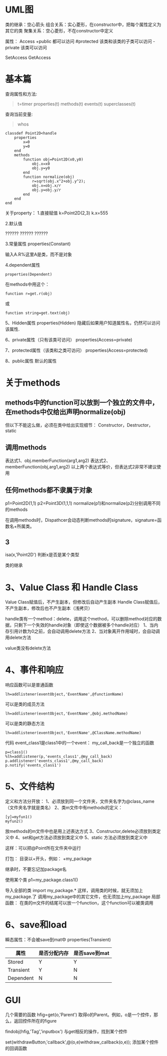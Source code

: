 # UML图
类的继承：空心箭头
组合关系：实心菱形，在constructor中，把每个属性定义为其它的类
聚集关系：空心菱形，不在constructor中定义

属性：
Access
+public 都可以访问
#protected 该类和该类的子类可以访问
-private 该类可以访问

SetAccess
GetAccess

# 基本篇

查询属性和方法:
>t=timer
properties(t)
methods(t)
events(t)
superclasses(t)

查询当前变量:
>whos

```
classdef Point2D<handle
    properties
        x=0
        y=0
    end
    methods
        function obj=Point2D(x0,y0)
            obj.x=x0
            obj.y=y0
        end
        function normalize(obj)
            r=sqrt(obj.x^2+obj.y^2);
            obj.x=obj.x/r
            obj.y=obj.y/r
        end
    end
end
```
关于property：
1.直接赋值
k=Point2D(2,3)
k.x=555

2.默认值

??????
??????
??????


3.常量属性
properties(Constant)

输入A.R%这里A是类，而不是对象

4.dependent属性
```
properties(Dependent)
```
在methods中用这个：
```
function r=get.r(obj)
```
或
```
function string=get.text(obj)
```
5、Hidden属性
properties(Hidden)
隐藏后如果用户知道属性名，仍然可以访问该属性.

6、private属性（只有该类可访问）
properties(Access=private)

7、protected属性（该类和之类可访问）
properties(Access=protected)

8、public属性
默认的属性

# 关于methods
## methods中的function可以放到一个独立的文件中，在methods中仅给出声明normalize(obj)
但以下不能这么做，必须在类中给出实现细节：
Constructor，Destructor，static
## 调用methods
表达式1、obj.memberFunction(arg1,arg2)
表达式2、memberFunction(obj,arg1,arg2)
以上两个表达式等价，但表达式2非常不建议使用
## 任何methods都不隶属于对象
p1=Point2D(1,1)
p2=Point3D(1,1,1)
normalize(p1)和normalize(p2)分别调用不同的methods

在调用methods时，Dispathcer会动态判断methods的signature，signature=函数名+所属类。
## 3
isa(x,'Point2D')
判断x是否是某个类型


类的继承

# 3、Value Class 和 Handle Class
Value Class赋值后，不产生副本，但修改后自动产生副本
Handle Class赋值后，不产生副本，修改后也不产生副本（浅拷贝）

handle类有一个method：delete，调用这个method，可以删除method对应的数据，只剩下一个失效的handle对象（即使这个数据被多个handle对应）
1、当内存引用计数为0之前，会自动调用delete方法
2、当对象离开作用域时，会自动调用delete方法

value类没有delete方法

# 4、事件和响应
响应函数可以是普通函数
```
lh=addlistener(eventObject,'EventName',@functionName)
```
可以是类的成员方法
```
lh=addlistener(eventObject,'EventName',@obj.methodName)
```
可以是类的静态方法
```
lh=addlistener(eventObject,'EventName',@ClassName.methodName)
```
代码
event_class1是class1中的一个event：
my_call_back是一个独立的函数
```
p=class1()
%lh=addlistener(p,'events_class1',@my_call_back)
p.addlistener('events_class1',@my_call_back)
p.notify('events_class1')
```


# 5、文件结构
定义和方法分开放：
1、必须放到同一个文件夹，文件夹名字为@class_name（文件夹名字就是类名）
2、类m文件中有methods的定义：
```
[y]=myfun1()
myfun2()
```
放methods的m文件中也是用上述表达方式
3、Constructor,delete必须放到类定义中
4、set和get方法必须放到类定义中
5、static 方法必须放到类定义中

这样：可以把@Point所在文件夹中运行

打包：
目录以+开头，例如：
+my_package

继承时，不要忘记加package名


使用某个类
p1=my_package.class1()

导入全部的类
import my_package.*
这样，调用类的时候，就无须加上my_package.了
调用my_package中的其它文件，也无须加上my_package
局部函数：
在类的m文件的结尾可以放一个function，这个function可以被类调用



# 6、save和load
瞬态属性：不会被save到mat中
properties(Transient)

<table>
<thead><tr class="tableizer-firstrow"><th>属性</th><th>是否分配内存</th><th>是否save到mat</th></tr></thead><tbody>
 <tr><td>Stored</td><td>Y</td><td>Y</td></tr>
 <tr><td>Transient</td><td>Y</td><td>N</td></tr>
 <tr><td>Dependent</td><td>N</td><td>N</td></tr>
</tbody></table>

# GUI
几个需要的函数
hfig=get(o,'Parent')
取得o的Parent。例如，o是一个控件，那么，返回控件所在的figure

findobj(hfig,'Tag','inputbox')
与get相反的操作，找到某个控件


set(withdrawButton,'callback',@(o,e)withdraw_callback(o,e));
添加某个控件的回调函数

